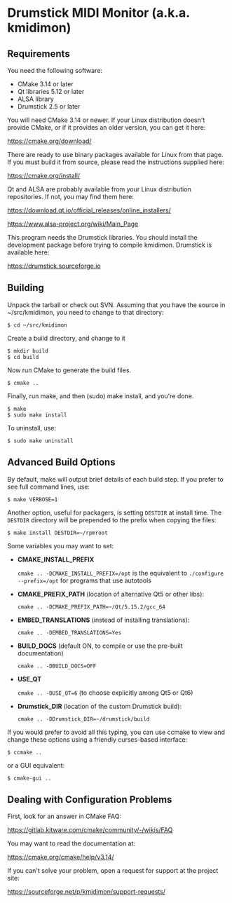 # Drumstick MIDI Monitor (a.k.a. kmidimon)

## Requirements

You need the following software:

* CMake 3.14 or later
* Qt libraries 5.12 or later
* ALSA library
* Drumstick 2.5 or later

You will need CMake 3.14 or newer.  If your Linux distribution
doesn't provide CMake, or if it provides an older version, you can get
it here:

https://cmake.org/download/

There are ready to use binary packages available for Linux from
that page. If you must build it from source, please read the instructions
supplied here:

https://cmake.org/install/

Qt and ALSA are probably available from your Linux distribution repositories.
If not, you may find them here:

https://download.qt.io/official_releases/online_installers/

https://www.alsa-project.org/wiki/Main_Page

This program needs the Drumstick libraries. You should install the development
package before trying to compile kmidimon. Drumstick is available here:

https://drumstick.sourceforge.io

## Building

Unpack the tarball or check out SVN.  Assuming that you have the
source in ~/src/kmidimon, you need to change to that directory:

~~~
$ cd ~/src/kmidimon
~~~

Create a build directory, and change to it

~~~
$ mkdir build
$ cd build
~~~

Now run CMake to generate the build files.

~~~
$ cmake ..
~~~

Finally, run make, and then (sudo) make install, and you're done.

~~~
$ make
$ sudo make install
~~~

To uninstall, use:

~~~
$ sudo make uninstall
~~~

## Advanced Build Options

By default, make will output brief details of each build step.  If you
prefer to see full command lines, use:

~~~
$ make VERBOSE=1
~~~

Another option, useful for packagers, is setting `DESTDIR` at install
time. The `DESTDIR` directory will be prepended to the prefix when
copying the files:

~~~
$ make install DESTDIR=~/rpmroot
~~~

Some variables you may want to set:

* **CMAKE_INSTALL_PREFIX**

  `cmake .. -DCMAKE_INSTALL_PREFIX=/opt` is the equivalent to
  `./configure --prefix=/opt` for programs that use autotools
  
* **CMAKE_PREFIX_PATH** (location of alternative Qt5 or other libs):

  `cmake .. -DCMAKE_PREFIX_PATH=~/Qt/5.15.2/gcc_64`
  
* **EMBED_TRANSLATIONS** (instead of installing translations):

  `cmake .. -DEMBED_TRANSLATIONS=Yes`

* **BUILD_DOCS**  (default ON, to compile or use the pre-built documentation)

  `cmake .. -DBUILD_DOCS=OFF`

* **USE_QT**   

  `cmake .. -DUSE_QT=6` (to choose explicitly among Qt5 or Qt6)
  
* **Drumstick_DIR** (location of the custom Drumstick build):

  `cmake .. -DDrumstick_DIR=~/drumstick/build`

If you would prefer to avoid all this typing, you can use ccmake to
view and change these options using a friendly curses-based interface:

~~~
$ ccmake ..
~~~

or a GUI equivalent:

~~~
$ cmake-gui ..
~~~

## Dealing with Configuration Problems

First, look for an answer in CMake FAQ:

https://gitlab.kitware.com/cmake/community/-/wikis/FAQ

You may want to read the documentation at:

https://cmake.org/cmake/help/v3.14/

If you can't solve your problem, open a request for support at the project site:

https://sourceforge.net/p/kmidimon/support-requests/
